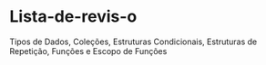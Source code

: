# Lista-de-revis-o
Tipos de Dados, Coleções, Estruturas Condicionais, Estruturas de Repetição, Funções e Escopo de Funções
